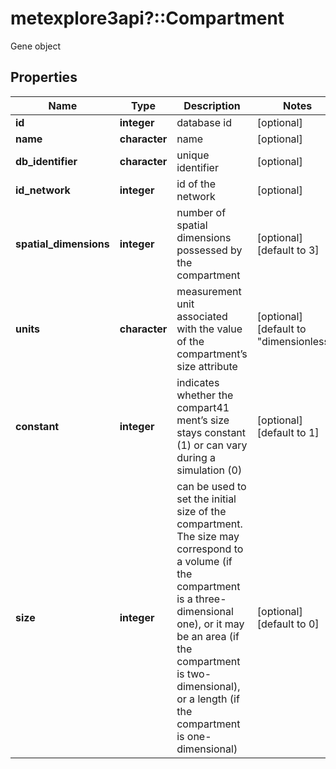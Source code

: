 # metexplore3api?::Compartment

Gene object

## Properties
Name | Type | Description | Notes
------------ | ------------- | ------------- | -------------
**id** | **integer** | database id | [optional] 
**name** | **character** | name | [optional] 
**db_identifier** | **character** | unique identifier | [optional] 
**id_network** | **integer** | id of the network | [optional] 
**spatial_dimensions** | **integer** | number of spatial dimensions possessed by the compartment | [optional] [default to 3] 
**units** | **character** | measurement unit associated with the value of the compartment’s size attribute | [optional] [default to &quot;dimensionless&quot;] 
**constant** | **integer** | indicates whether the compart41 ment’s size stays constant (1) or can vary during a simulation (0) | [optional] [default to 1] 
**size** | **integer** | can be used to set the initial size of the compartment. The size may correspond to a volume (if the compartment is a three-dimensional one), or it may be an area (if the compartment is two-dimensional), or a length (if the compartment is one-dimensional) | [optional] [default to 0] 


